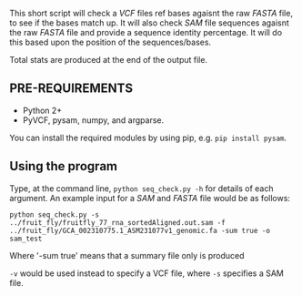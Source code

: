 This short script will check a _VCF_ files ref bases agaisnt the raw _FASTA_ file, to see if the bases match up. 
It will also check _SAM_ file sequences agaisnt the raw _FASTA_ file and provide a sequence identity percentage.
It will do this based upon the position of the sequences/bases. 

Total stats are produced at the end of the output file.

## PRE-REQUIREMENTS

- Python 2+
- PyVCF, pysam, numpy, and argparse.

You can install the required modules by using pip, e.g. `pip install pysam`.

## Using the program

Type, at the command line, `python seq_check.py -h` for details of each argument. An example input for a _SAM_ and _FASTA_ file would be as follows: 

`python seq_check.py -s ../fruit_fly/fruitfly_77_rna_sortedAligned.out.sam -f     ../fruit_fly/GCA_002310775.1_ASM231077v1_genomic.fa -sum true -o sam_test`

Where '-sum true' means that a summary file only is produced

`-v` would be used instead to specify a VCF file, where `-s` specifies a SAM file.
